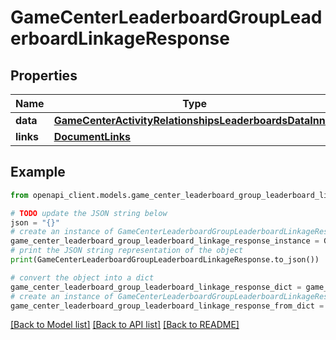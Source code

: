 # GameCenterLeaderboardGroupLeaderboardLinkageResponse


## Properties

Name | Type | Description | Notes
------------ | ------------- | ------------- | -------------
**data** | [**GameCenterActivityRelationshipsLeaderboardsDataInner**](GameCenterActivityRelationshipsLeaderboardsDataInner.md) |  | 
**links** | [**DocumentLinks**](DocumentLinks.md) |  | 

## Example

```python
from openapi_client.models.game_center_leaderboard_group_leaderboard_linkage_response import GameCenterLeaderboardGroupLeaderboardLinkageResponse

# TODO update the JSON string below
json = "{}"
# create an instance of GameCenterLeaderboardGroupLeaderboardLinkageResponse from a JSON string
game_center_leaderboard_group_leaderboard_linkage_response_instance = GameCenterLeaderboardGroupLeaderboardLinkageResponse.from_json(json)
# print the JSON string representation of the object
print(GameCenterLeaderboardGroupLeaderboardLinkageResponse.to_json())

# convert the object into a dict
game_center_leaderboard_group_leaderboard_linkage_response_dict = game_center_leaderboard_group_leaderboard_linkage_response_instance.to_dict()
# create an instance of GameCenterLeaderboardGroupLeaderboardLinkageResponse from a dict
game_center_leaderboard_group_leaderboard_linkage_response_from_dict = GameCenterLeaderboardGroupLeaderboardLinkageResponse.from_dict(game_center_leaderboard_group_leaderboard_linkage_response_dict)
```
[[Back to Model list]](../README.md#documentation-for-models) [[Back to API list]](../README.md#documentation-for-api-endpoints) [[Back to README]](../README.md)


